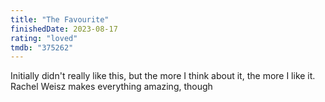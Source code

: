 ```yaml
---
title: "The Favourite"
finishedDate: 2023-08-17
rating: "loved"
tmdb: "375262"
---
```


Initially didn't really like this, but the more I think about it, the more I like it. Rachel Weisz makes everything amazing, though

